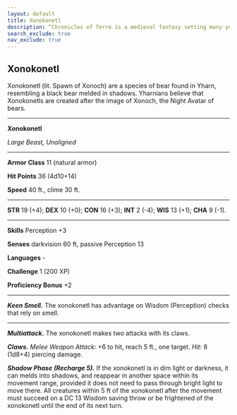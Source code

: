 ```yaml
---
layout: default
title: Xonokonetl
description: “Chronicles of Terre is a medieval fantasy setting many years in the writing.”
search_exclude: true
nav_exclude: true
---
```


## Xonokonetl

Xonokonetl (lit. Spawn of Xonoch) are a species of bear found in Yharn, resembling a black bear melded in shadows. Yharnians believe that Xonokonetls are created after the image of Xonoch, the Night Avatar of bears.

---

**Xonokonetl**

*Large Beast, Unaligned*

---

**Armor Class** 11 (natural armor)

**Hit Points** 36 (4d10+14)

**Speed** 40 ft., clime 30 ft.

---

**STR** 19 (+4); **DEX** 10 (+0); **CON** 16 (+3); **INT** 2 (-4); **WIS** 13 (+1); **CHA** 9 (-1).

---

**Skills** Perception +3

**Senses** darkvision 60 ft, passive Perception 13

**Languages** -

**Challenge** 1 (200 XP)

**Proficiency Bonus** +2

---

***Keen Smell.*** The xonokonetl has advantage on Wisdom (Perception) checks that rely on smell.

---

***Multiattack.*** The xonokonetl makes two attacks with its claws.

***Claws.*** *Melee Weapon Attack:* +6 to hit, reach 5 ft., one target. *Hit:* 8 (1d8+4) piercing damage.

***Shadow Phase (Recharge 5).*** If the xonokonetl is in dim light or darkness, it can melds into shadows, and reappear in another space within its movement range, provided it does not need to pass through bright light to move there. All creatures within 5 ft of the xonokonetl after the movement must succeed on a DC 13 Wisdom saving throw or be frightened of the xonokonetl until the end of its next turn.
